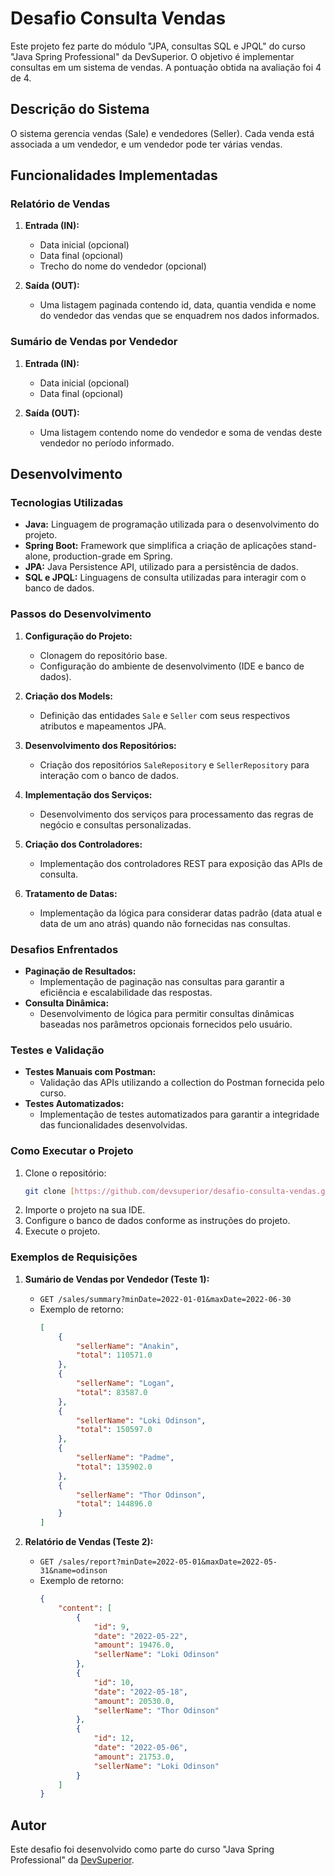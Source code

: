
# Desafio Consulta Vendas
Este projeto fez parte do módulo "JPA, consultas SQL e JPQL" do curso "Java Spring Professional" da DevSuperior. O objetivo é implementar consultas em um sistema de vendas. A pontuação obtida na avaliação foi 4 de 4.


## Descrição do Sistema
O sistema gerencia vendas (Sale) e vendedores (Seller). Cada venda está associada a um vendedor, e um vendedor pode ter várias vendas.

## Funcionalidades Implementadas

### Relatório de Vendas
1. **Entrada (IN):**
   - Data inicial (opcional)
   - Data final (opcional)
   - Trecho do nome do vendedor (opcional)

2. **Saída (OUT):**
   - Uma listagem paginada contendo id, data, quantia vendida e nome do vendedor das vendas que se enquadrem nos dados informados.

### Sumário de Vendas por Vendedor
1. **Entrada (IN):**
   - Data inicial (opcional)
   - Data final (opcional)

2. **Saída (OUT):**
   - Uma listagem contendo nome do vendedor e soma de vendas deste vendedor no período informado.


## Desenvolvimento

### Tecnologias Utilizadas
- **Java:** Linguagem de programação utilizada para o desenvolvimento do projeto.
- **Spring Boot:** Framework que simplifica a criação de aplicações stand-alone, production-grade em Spring.
- **JPA:** Java Persistence API, utilizado para a persistência de dados.
- **SQL e JPQL:** Linguagens de consulta utilizadas para interagir com o banco de dados.

### Passos do Desenvolvimento
1. **Configuração do Projeto:**
   - Clonagem do repositório base.
   - Configuração do ambiente de desenvolvimento (IDE e banco de dados).

2. **Criação dos Models:**
   - Definição das entidades `Sale` e `Seller` com seus respectivos atributos e mapeamentos JPA.

3. **Desenvolvimento dos Repositórios:**
   - Criação dos repositórios `SaleRepository` e `SellerRepository` para interação com o banco de dados.

4. **Implementação dos Serviços:**
   - Desenvolvimento dos serviços para processamento das regras de negócio e consultas personalizadas.

5. **Criação dos Controladores:**
   - Implementação dos controladores REST para exposição das APIs de consulta.

6. **Tratamento de Datas:**
   - Implementação da lógica para considerar datas padrão (data atual e data de um ano atrás) quando não fornecidas nas consultas.

### Desafios Enfrentados
- **Paginação de Resultados:**
  - Implementação de paginação nas consultas para garantir a eficiência e escalabilidade das respostas.
- **Consulta Dinâmica:**
  - Desenvolvimento de lógica para permitir consultas dinâmicas baseadas nos parâmetros opcionais fornecidos pelo usuário.

### Testes e Validação
- **Testes Manuais com Postman:**
  - Validação das APIs utilizando a collection do Postman fornecida pelo curso.
- **Testes Automatizados:**
  - Implementação de testes automatizados para garantir a integridade das funcionalidades desenvolvidas.

### Como Executar o Projeto
1. Clone o repositório:
   ```sh
   git clone [https://github.com/devsuperior/desafio-consulta-vendas.git](https://github.com/msantosdevlab/desafio-consulta-vendas)
   ```
2. Importe o projeto na sua IDE.
3. Configure o banco de dados conforme as instruções do projeto.
4. Execute o projeto.

### Exemplos de Requisições
1. **Sumário de Vendas por Vendedor (Teste 1):**
   - `GET /sales/summary?minDate=2022-01-01&maxDate=2022-06-30`
   - Exemplo de retorno:
     ```json
     [
         {
             "sellerName": "Anakin",
             "total": 110571.0
         },
         {
             "sellerName": "Logan",
             "total": 83587.0
         },
         {
             "sellerName": "Loki Odinson",
             "total": 150597.0
         },
         {
             "sellerName": "Padme",
             "total": 135902.0
         },
         {
             "sellerName": "Thor Odinson",
             "total": 144896.0
         }
     ]
     ```

2. **Relatório de Vendas (Teste 2):**
   - `GET /sales/report?minDate=2022-05-01&maxDate=2022-05-31&name=odinson`
   - Exemplo de retorno:
     ```json
     {
         "content": [
             {
                 "id": 9,
                 "date": "2022-05-22",
                 "amount": 19476.0,
                 "sellerName": "Loki Odinson"
             },
             {
                 "id": 10,
                 "date": "2022-05-18",
                 "amount": 20530.0,
                 "sellerName": "Thor Odinson"
             },
             {
                 "id": 12,
                 "date": "2022-05-06",
                 "amount": 21753.0,
                 "sellerName": "Loki Odinson"
             }
         ]
     }
     ```

## Autor
Este desafio foi desenvolvido como parte do curso "Java Spring Professional" da [DevSuperior](https://devsuperior.com.br).
